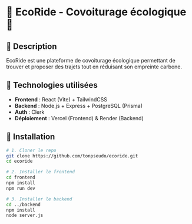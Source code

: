# 🌱 EcoRide - Covoiturage écologique 🚗

## 📌 Description
EcoRide est une plateforme de covoiturage écologique permettant de trouver et proposer des trajets tout en réduisant son empreinte carbone.

## 🚀 Technologies utilisées
- **Frontend** : React (Vite) + TailwindCSS
- **Backend** : Node.js + Express + PostgreSQL (Prisma)
- **Auth** : Clerk
- **Déploiement** : Vercel (Frontend) & Render (Backend)

## 📖 Installation

```sh
# 1. Cloner le repo
git clone https://github.com/tonpseudo/ecoride.git
cd ecoride

# 2. Installer le frontend
cd frontend
npm install
npm run dev

# 3. Installer le backend
cd ../backend
npm install
node server.js

